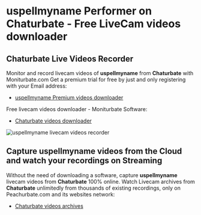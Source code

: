 # uspellmyname Performer on Chaturbate - Free LiveCam videos downloader

## Chaturbate Live Videos Recorder

Monitor and record livecam videos of **uspellmyname** from **Chaturbate** with Moniturbate.com
Get a premium trial for free by just and only registering with your Email address:
* [uspellmyname Premium videos downloader](https://moniturbate.com/request-demo-licence-key.html)

Free livecam videos downloader - Moniturbate Software:
* [Chaturbate videos downloader](https://moniturbate.com/moniturbate-download-software.html)

![uspellmyname livecam videos recorder](https://peachurnet.com/templates/moniturbate-software.png)


## Capture uspellmyname videos from the Cloud and watch your recordings on Streaming

Without the need of downloading a software, capture **uspellmyname** livecam videos from **Chaturbate** 100% online.
Watch Livecam archives from **Chaturbate** unlimitedly from thousands of existing recordings, only on Peachurbate.com and its websites network:
* [Chaturbate videos archives](https://peachurnet.com/)